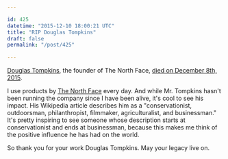 ```yaml
---

id: 425
datetime: "2015-12-10 18:00:21 UTC"
title: "RIP Douglas Tompkins"
draft: false
permalink: "/post/425"

---
```


[Douglas Tompkins](https://en.wikipedia.org/wiki/Douglas_Tompkins), the founder of The North Face,  [died on December 8th, 2015](http://www.nytimes.com/2015/12/09/business/douglas-tompkins-72-north-face-founder-dies-in-kayaking-accident.html).

I use products by [The North Face](https://en.wikipedia.org/wiki/The_North_Face) every day. And while Mr. Tompkins hasn't been running the company since I have been alive, it's cool to see his impact. His Wikipedia article describes him as a "conservationist, outdoorsman, philanthropist, filmmaker, agriculturalist, and businessman." It's pretty inspiring to see someone whose description starts at conservationist and ends at businessman, because this makes me think of the positive influence he has had on the world.

So thank you for your work Douglas Tompkins. May your legacy live on.

